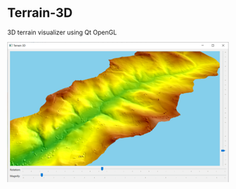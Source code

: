 # Terrain-3D
3D terrain visualizer using Qt OpenGL

![](https://github.com/ftomei/Terrain-3D/blob/master/DOC/Ravone.png)
